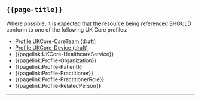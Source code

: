 ## <code>{{page-title}}</code>

Where possible, it is expected that the resource being referenced SHOULD conform to one of the following UK Core profiles:
- [Profile UKCore-CareTeam (draft)](https://simplifier.net/guide/UKCoreImplementationGuideAssetsinDevelopment/Home/ProfilesandExtensions/Profile-UKCore-CareTeam)
- [Profile UKCore-Device (draft)](https://simplifier.net/guide/UKCoreImplementationGuideAssetsinDevelopment/Home/ProfilesandExtensions/Profile-UKCore-Device)
- {{pagelink:UKCore-HealthcareService}}
- {{pagelink:Profile-Organization}}
- {{pagelink:Profile-Patient}}
- {{pagelink:Profile-Practitioner}}
- {{pagelink:Profile-PractitionerRole}}
- {{pagelink:Profile-RelatedPerson}}

---
